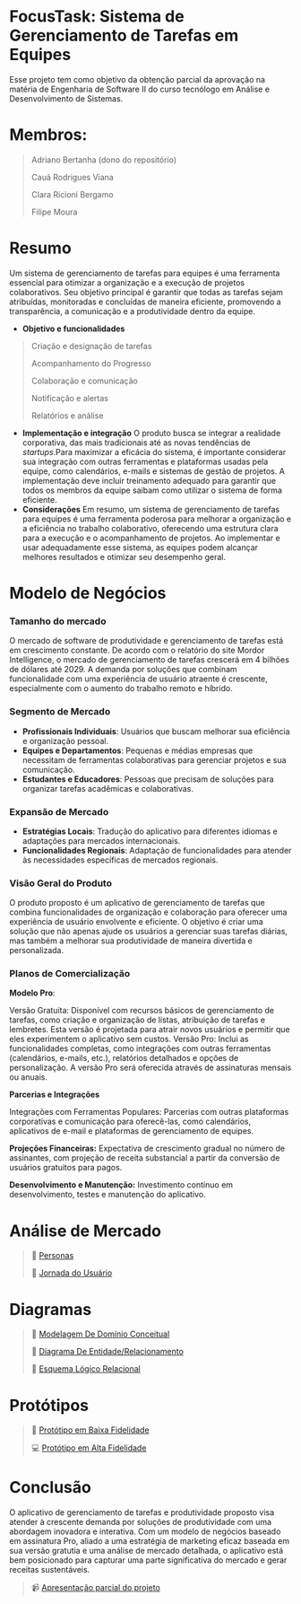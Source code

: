 # FocusTask: Sistema de Gerenciamento de Tarefas em Equipes

Esse projeto tem como objetivo da obtenção parcial da aprovação  na matéria de Engenharia de Software II do curso tecnólogo em Análise e Desenvolvimento de Sistemas.

# Membros:
>Adriano Bertanha (dono do repositório)
>
>Cauã Rodrigues Viana
>
>Clara Ricioni Bergamo
>
>Filipe Moura
> 
# Resumo

Um sistema de gerenciamento de tarefas para equipes é uma ferramenta essencial para otimizar a organização e a execução de projetos colaborativos. Seu objetivo principal é garantir que todas as tarefas sejam atribuídas, monitoradas e concluídas de maneira eficiente, promovendo a transparência, a comunicação e a produtividade dentro da equipe.
 - **Objetivo e funcionalidades**
>Criação e designação de tarefas
>
>Acompanhamento do Progresso
>
>Colaboração e comunicação
>
>Notificação e alertas
>
>Relatórios e análise
>
 - **Implementação e integração**
O produto busca se integrar a realidade corporativa, das mais tradicionais até as novas tendências de _startups_.Para maximizar a eficácia do sistema, é importante considerar sua integração com outras ferramentas e plataformas usadas pela equipe, como calendários, e-mails e sistemas de gestão de projetos. A implementação deve incluir treinamento adequado para garantir que todos os membros da equipe saibam como utilizar o sistema de forma eficiente.
 - **Considerações**
Em resumo, um sistema de gerenciamento de tarefas para equipes é uma ferramenta poderosa para melhorar a organização e a eficiência no trabalho colaborativo, oferecendo uma estrutura clara para a execução e o acompanhamento de projetos. Ao implementar e usar adequadamente esse sistema, as equipes podem alcançar melhores resultados e otimizar seu desempenho geral.
# Modelo de Negócios

### Tamanho do mercado

O mercado de software de produtividade e gerenciamento de tarefas está em crescimento constante. De acordo com o relatório do site Mordor Intelligence, o mercado de gerenciamento de tarefas crescerá em 4 bilhões de dólares até 2029. A demanda por soluções que combinam funcionalidade com uma experiência de usuário atraente é crescente, especialmente com o aumento do trabalho remoto e híbrido.

### Segmento de Mercado

- **Profissionais Individuais**: Usuários que buscam melhorar sua eficiência e organização pessoal.
- **Equipes e Departamentos**: Pequenas e médias empresas que necessitam de ferramentas colaborativas para gerenciar projetos e sua comunicação.
- **Estudantes e Educadores**: Pessoas que precisam de soluções para organizar tarefas acadêmicas e colaborativas.

### Expansão de Mercado

- **Estratégias Locais**: Tradução do aplicativo para diferentes idiomas e adaptações para mercados internacionais.
- **Funcionalidades Regionais**: Adaptação de funcionalidades para atender às necessidades específicas de mercados regionais.

### Visão Geral do Produto
O produto proposto é um aplicativo de gerenciamento de tarefas que combina funcionalidades de organização e colaboração para oferecer uma experiência de usuário envolvente e eficiente. O objetivo é criar uma solução que não apenas ajude os usuários a gerenciar suas tarefas diárias, mas também a melhorar sua produtividade de maneira divertida e personalizada.

### Planos de Comercialização

**Modelo Pro**:

Versão Gratuita: Disponível com recursos básicos de gerenciamento de tarefas, como criação e organização de listas, atribuição de tarefas e lembretes. Esta versão é projetada para atrair novos usuários e permitir que eles experimentem o aplicativo sem custos. 
Versão Pro: Inclui as funcionalidades completas, como integrações com outras ferramentas (calendários, e-mails, etc.), relatórios detalhados e opções de personalização. A versão Pro será oferecida através de assinaturas mensais ou anuais.

**Parcerias e Integrações**

Integrações com Ferramentas Populares: Parcerias com outras plataformas corporativas e comunicação para oferecê-las, como calendários, aplicativos de e-mail e plataformas de gerenciamento de equipes.

**Projeções Financeiras:** Expectativa de crescimento gradual no número de assinantes, com projeção de receita substancial a partir da conversão de usuários gratuitos para pagos.

**Desenvolvimento e Manutenção:** Investimento contínuo em desenvolvimento, testes e manutenção do aplicativo.

# Análise de Mercado
>👤 [Personas](https://docs.google.com/presentation/d/1af3Uhto71ybxCcIsbzqTa9ZxtB3Gb1ILz_QhBFq__jk/edit?usp=sharing)
>
>📖 [Jornada do Usuário](https://docs.google.com/document/d/1JXlf-x_lx9ghaJWl8Avbm8CwX0MZrgw7Xj_oV2I60nY/edit?usp=sharing) 

# Diagramas
>📄 [Modelagem De Domínio Conceitual](https://drive.google.com/file/d/1fS4v7Leab5jd35L0ibvP0T4wisewbwE0/view?usp=sharing)
>
>📄 [Diagrama De Entidade/Relacionamento](https://drive.google.com/file/d/1CRfhCvmuK7QxE-MrN0ZgZ292BjHp7fGv/view?usp=sharing)
>
>📄 [Esquema Lógico Relacional](https://drive.google.com/file/d/13Tcnu9r_zpEssDyuXJLLo8i53VB_Yn0g/view?usp=sharing)

# Protótipos
>📝 [Protótipo em Baixa Fidelidade](https://github.com/abertanha/SistemaDeTarefas/blob/main/docs/BaixaFidelidade/WhatsApp%20Image%202024-10-06%20at%2018.13.57.jpeg)
>
>💻 [Protótipo em Alta Fidelidade](https://www.figma.com/design/yYAmxH65IqUB5VPdnKfEuI/Gerenciamento-de-Tarefas---ES-II?node-id=0-1&t=hnTPOC00QyDo6f46-1)

# Conclusão

O aplicativo de gerenciamento de tarefas e produtividade proposto visa atender à crescente demanda por soluções de produtividade com uma abordagem inovadora e interativa. Com um modelo de negócios baseado em assinatura Pro, aliado a uma estratégia de marketing eficaz baseada em sua versão gratutia e uma análise de mercado detalhada, o aplicativo está bem posicionado para capturar uma parte significativa do mercado e gerar receitas sustentáveis.

>📹 [Apresentação parcial do projeto](https://youtu.be/XvmGAFK6ChM)
>



